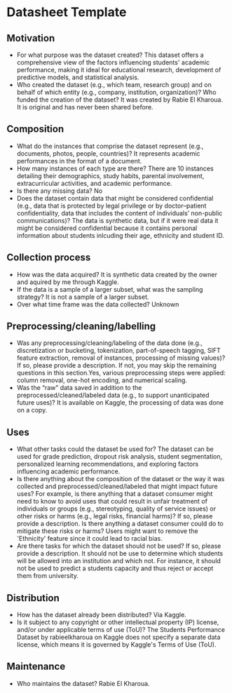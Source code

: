 # Datasheet Template

## Motivation

- For what purpose was the dataset created? This dataset offers a comprehensive view of the factors influencing students' academic performance, making it ideal for educational research, development of predictive models, and statistical analysis.
- Who created the dataset (e.g., which team, research group) and on behalf of which entity (e.g., company, institution, organization)? Who funded the creation of the dataset? It was created by Rabie El Kharoua. It is original and has never been shared before.

 
## Composition

- What do the instances that comprise the dataset represent (e.g., documents, photos, people, countries)? It represents academic performances in the format of a document.
- How many instances of each type are there? There are 10 instances detailing their demographics, study habits, parental involvement, extracurricular activities, and academic performance. 
- Is there any missing data? No
- Does the dataset contain data that might be considered confidential (e.g., data that is protected by legal privilege or by    doctor–patient confidentiality, data that includes the content of individuals’ non-public communications)? The data is synthetic data, but if it were real data it might be considered confidential because it contains personal information about students inlcuding their age, ethnicity and student ID. 

## Collection process

- How was the data acquired? It is synthetic data created by the owner and aquired by me through Kaggle.
- If the data is a sample of a larger subset, what was the sampling strategy? It is not a sample of a larger subset.
- Over what time frame was the data collected? Unknown

## Preprocessing/cleaning/labelling

- Was any preprocessing/cleaning/labeling of the data done (e.g., discretization or bucketing, tokenization, part-of-speech tagging, SIFT feature extraction, removal of instances, processing of missing values)? If so, please provide a description. If not, you may skip the remaining questions in this section.Yes, various preprocessing steps were applied: column removal, one-hot encoding, and numerical scaling.
- Was the “raw” data saved in addition to the preprocessed/cleaned/labeled data (e.g., to support unanticipated future uses)? It is available on Kaggle, the processing of data was done on a copy. 
 
## Uses

- What other tasks could the dataset be used for? The dataset can be used for grade prediction, dropout risk analysis, student segmentation, personalized learning recommendations, and exploring factors influencing academic performance.
- Is there anything about the composition of the dataset or the way it was collected and preprocessed/cleaned/labeled that might impact future uses? For example, is there anything that a dataset consumer might need to know to avoid uses that could result in unfair treatment of individuals or groups (e.g., stereotyping, quality of service issues) or other risks or harms (e.g., legal risks, financial harms)? If so, please provide a description. Is there anything a dataset consumer could do to mitigate these risks or harms? Users might want to remove the 'Ethnicity' feature since it could lead to racial bias. 
- Are there tasks for which the dataset should not be used? If so, please provide a description. It should not be use to determine which students will be allowed into an institution and which not. For instance, it should not be used to predict a students capacity and thus reject or accept them from university.

## Distribution

- How has the dataset already been distributed? Via Kaggle.
- Is it subject to any copyright or other intellectual property (IP) license, and/or under applicable terms of use (ToU)? The Students Performance Dataset by rabieelkharoua on Kaggle does not specify a separate data license, which means it is governed by Kaggle's Terms of Use (ToU). 

## Maintenance

- Who maintains the dataset? Rabie El Kharoua. 
